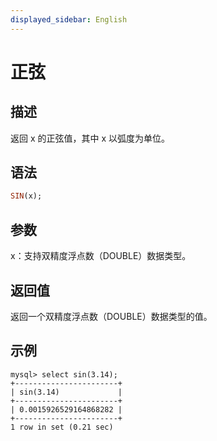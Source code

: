 ```yaml
---
displayed_sidebar: English
---
```


# 正弦

## 描述

返回 x 的正弦值，其中 x 以弧度为单位。

## 语法

```Haskell
SIN(x);
```

## 参数

x：支持双精度浮点数（DOUBLE）数据类型。

## 返回值

返回一个双精度浮点数（DOUBLE）数据类型的值。

## 示例

```Plain
mysql> select sin(3.14);
+-----------------------+
| sin(3.14)             |
+-----------------------+
| 0.0015926529164868282 |
+-----------------------+
1 row in set (0.21 sec)
```

